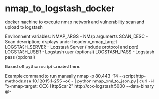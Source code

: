 # nmap_to_logstash_docker
docker machine to execute nmap network and vulnerability scan and upload to logstash

Environment variables:
NMAP_ARGS - NMap arguments
SCAN_DESC - Scan description; displays under header.x_nmap_target
LOGSTASH_SERVER - Logstash Server (include protocol and port)
LOGSTASH_USER - Logstash user (optional)
LOGSTASH_PASS - Logstash pass (optional)

Based off python script created here:

Example command to run manually 
nmap -p 80,443 -T4 --script http-methods.nse 10.120.15.1-255 -oX - | python nmap_xml_to_json.py | curl -H "x-nmap-target: COX-HttpScan2" http://cox-logstash:5000 --data-binary @-

